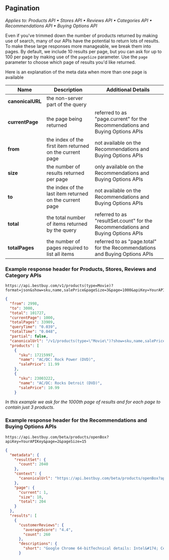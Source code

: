 ## Pagination

*Applies to: Products API &#8226; Stores API &#8226; Reviews API &#8226; Categories API &#8226; Recommendations API &#8226; Buying Options API*

Even if you've trimmed down the number of products returned by making use of search, many of our APIs have the potential to return lots of results. To make these large responses more manageable, we break them into pages. By default, we include 10 results per page, but you can ask for up to 100 per page by making use of the `pageSize` parameter. Use the `page` parameter to choose which page of results you'd like returned.

Here is an explanation of the meta data when more than one page is available

Name | Description | Additional Details
-----|-------------|-------------------
**canonicalURL** | the non-server part of the query |
**currentPage** | the page being returned | referred to as "page.current" for the Recommendations and Buying Options APIs
**from** | the index of the first item returned on the current page | not available on the Recommendations and Buying Options APIs
**size** | the number of results returned per page | only available on the Recommendations and Buying Options APIs
**to** | the index of the last item returned on the current page | not available on the Recommendations and Buying Options APIs
**total** | the total number of items returned by the query | referred to as "resultSet.count" for the Recommendations and Buying Options APIs
**totalPages** | the number of pages required to list all items | referred to as "page.total" for the Recommendations and Buying Options APIs

### Example response header for Products, Stores, Reviews and Category APIs

```text
https://api.bestbuy.com/v1/products(type=Movie)?format=json&show=sku,name,salePrice&pageSize=3&page=1000&apiKey=YourAPIKey
```

```json
{
  "from": 2998,
  "to": 3000,
  "total": 101727,
  "currentPage": 1000,
  "totalPages": 33909,
  "queryTime": "0.039",
  "totalTime": "0.048",
  "partial": false,
  "canonicalUrl": "/v1/products(type=\"Movie\")?show=sku,name,salePrice&format=json&pageSize=3&page=1000&apiKey=YourAPIKey",
  "products": [
    {
      "sku": 17215997,
      "name": "AC/DC: Rock Power (DVD)",
      "salePrice": 11.99
    },
    {
      "sku": 23003222,
      "name": "AC/DC: Rocks Detroit (DVD)",
      "salePrice": 10.99
    }
```

*In this example we ask for the 1000th page of results and for each page to contain just 3 products.*

<div></div>

### Example response header for the Recommendations and Buying Options APIs

```text
https://api.bestbuy.com/beta/products/openBox?apiKey=YourAPIKey&page=2&pageSize=15
```

```json
{
  "metadata": {
    "resultSet": {
      "count": 2040
    },
    "context": {
      "canonicalUrl": "https://api.bestbuy.com/beta/products/openBox?apiKey=YourAPIKey&page=2&pageSize=15"
    },
    "page": {
      "current": 1,
      "size": 10,
      "total": 204
    }
  },
  "results": [
    {
      "customerReviews": {
        "averageScore": "4.4",
        "count": 260
      },
      "descriptions": {
        "short": "Google Chrome 64-bitTechnical details: Intel&#174; Celeron&#174; processor; 11.6\" display; 2GB memory; 16GB eMMC flash memorySpecial features: Bluetooth; HDMI outputNote: DVD/CD drive not included"
      }
```